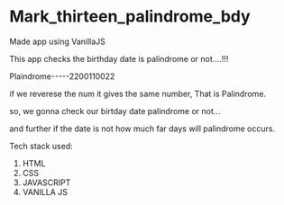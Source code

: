 # Mark_thirteen_palindrome_bdy

Made app using VanillaJS

This app checks the birthday date is palindrome or not....!!!


Plaindrome-----2200110022

if we reverese the num it gives the same number, That is Palindrome.

so, we gonna check our birtday date palindrome or not...

and further if the date is not how much far days will palindrome occurs.


Tech stack used:

1. HTML
2. CSS
3. JAVASCRIPT
4. VANILLA JS
